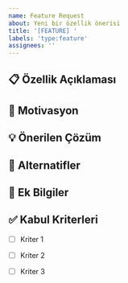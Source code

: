 ```yaml
---
name: Feature Request
about: Yeni bir özellik önerisi
title: '[FEATURE] '
labels: 'type:feature'
assignees: ''
---
```


## 📋 Özellik Açıklaması
<!-- Eklemek istediğiniz özelliği açıklayın -->

## 🎯 Motivasyon
<!-- Bu özellik neden gerekli? Hangi sorunu çözüyor? -->

## 💡 Önerilen Çözüm
<!-- Bu özellik nasıl implement edilmeli? -->

## 🔀 Alternatifler
<!-- Düşündüğünüz alternatif çözümler var mı? -->

## 📎 Ek Bilgiler
<!-- Screenshots, mockups, referanslar -->

## ✅ Kabul Kriterleri
- [ ] Kriter 1
- [ ] Kriter 2
- [ ] Kriter 3

